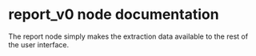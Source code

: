 # report_v0 node documentation

The report node simply makes the extraction data available to the rest of the user interface.
